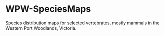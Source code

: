 # WPW-SpeciesMaps
Species distribution maps for selected vertebrates, mostly mammals in the Western Port Woodlands, Victoria.
